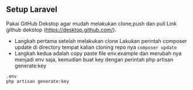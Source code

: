 ## Setup Laravel

Pakai GitHub Dekstop agar mudah melakukan clone,push dan pull
Link github dekstop (https://desktop.github.com/).

- Langkah pertama setelah melakukan clone
Lakukan perintah composer update di directory tempat kalian cloning repo nya
``` composer update ```
- Langkah kedua adalah copy paste file env.example dan merubah nya menjadi env saja, kemudian buat key dengan perintah php artisan generate:key
```
.env
php artisan generate:key
```
